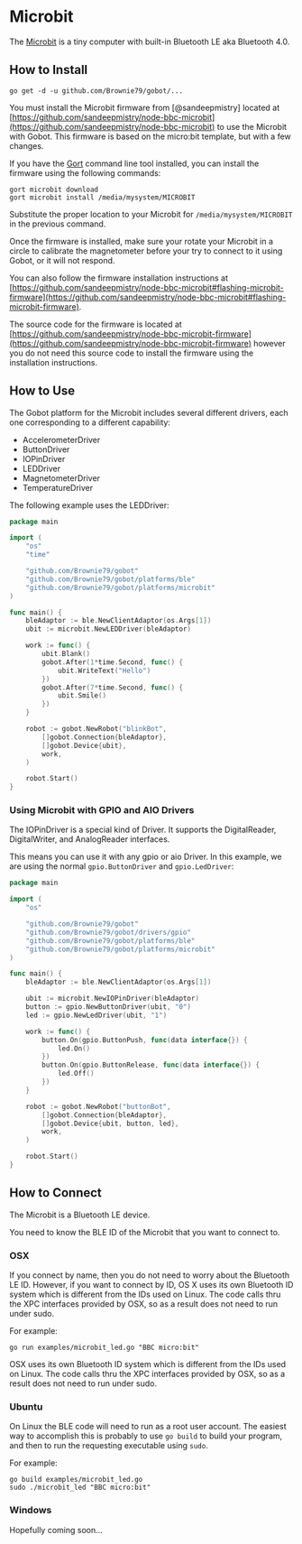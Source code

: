 # Microbit

The [Microbit](http://microbit.org/) is a tiny computer with built-in Bluetooth LE aka Bluetooth 4.0.

## How to Install
```
go get -d -u github.com/Brownie79/gobot/...
```

You must install the Microbit firmware from [@sandeepmistry] located at  [https://github.com/sandeepmistry/node-bbc-microbit](https://github.com/sandeepmistry/node-bbc-microbit) to use the Microbit with Gobot. This firmware is based on the micro:bit template, but with a few changes.

If you have the [Gort](https://gort.io) command line tool installed, you can install the firmware using the following commands:

```
gort microbit download
gort microbit install /media/mysystem/MICROBIT
```

Substitute the proper location to your Microbit for `/media/mysystem/MICROBIT` in the previous command.

Once the firmware is installed, make sure your rotate your Microbit in a circle to calibrate the magnetometer before your try to connect to it using Gobot, or it will not respond.

You can also follow the firmware installation instructions at [https://github.com/sandeepmistry/node-bbc-microbit#flashing-microbit-firmware](https://github.com/sandeepmistry/node-bbc-microbit#flashing-microbit-firmware).

The source code for the firmware is located at [https://github.com/sandeepmistry/node-bbc-microbit-firmware](https://github.com/sandeepmistry/node-bbc-microbit-firmware) however you do not need this source code to install the firmware using the installation instructions.

## How to Use

The Gobot platform for the Microbit includes several different drivers, each one corresponding to a different capability:

- AccelerometerDriver
- ButtonDriver
- IOPinDriver
- LEDDriver
- MagnetometerDriver
- TemperatureDriver

The following example uses the LEDDriver:

```go
package main

import (
	"os"
	"time"

	"github.com/Brownie79/gobot"
	"github.com/Brownie79/gobot/platforms/ble"
	"github.com/Brownie79/gobot/platforms/microbit"
)

func main() {
	bleAdaptor := ble.NewClientAdaptor(os.Args[1])
	ubit := microbit.NewLEDDriver(bleAdaptor)

	work := func() {
		ubit.Blank()
		gobot.After(1*time.Second, func() {
			ubit.WriteText("Hello")
		})
		gobot.After(7*time.Second, func() {
			ubit.Smile()
		})
	}

	robot := gobot.NewRobot("blinkBot",
		[]gobot.Connection{bleAdaptor},
		[]gobot.Device{ubit},
		work,
	)

	robot.Start()
}
```

### Using Microbit with GPIO and AIO Drivers

The IOPinDriver is a special kind of Driver. It supports the DigitalReader, DigitalWriter, and AnalogReader interfaces.

This means you can use it with any gpio or aio Driver. In this example, we are using the normal `gpio.ButtonDriver` and `gpio.LedDriver`:

```go
package main

import (
	"os"

	"github.com/Brownie79/gobot"
	"github.com/Brownie79/gobot/drivers/gpio"
	"github.com/Brownie79/gobot/platforms/ble"
	"github.com/Brownie79/gobot/platforms/microbit"
)

func main() {
	bleAdaptor := ble.NewClientAdaptor(os.Args[1])

	ubit := microbit.NewIOPinDriver(bleAdaptor)
	button := gpio.NewButtonDriver(ubit, "0")
	led := gpio.NewLedDriver(ubit, "1")

	work := func() {
		button.On(gpio.ButtonPush, func(data interface{}) {
			led.On()
		})
		button.On(gpio.ButtonRelease, func(data interface{}) {
			led.Off()
		})
	}

	robot := gobot.NewRobot("buttonBot",
		[]gobot.Connection{bleAdaptor},
		[]gobot.Device{ubit, button, led},
		work,
	)

	robot.Start()
}
```

## How to Connect

The Microbit is a Bluetooth LE device.

You need to know the BLE ID of the Microbit that you want to connect to.

### OSX

If you connect by name, then you do not need to worry about the Bluetooth LE ID. However, if you want to connect by ID, OS X uses its own Bluetooth ID system which is different from the IDs used on Linux. The code calls thru the XPC interfaces provided by OSX, so as a result does not need to run under sudo.

For example:

    go run examples/microbit_led.go "BBC micro:bit"

OSX uses its own Bluetooth ID system which is different from the IDs used on Linux. The code calls thru the XPC interfaces provided by OSX, so as a result does not need to run under sudo.

### Ubuntu

On Linux the BLE code will need to run as a root user account. The easiest way to accomplish this is probably to use `go build` to build your program, and then to run the requesting executable using `sudo`.

For example:

    go build examples/microbit_led.go
    sudo ./microbit_led "BBC micro:bit"

### Windows

Hopefully coming soon...
